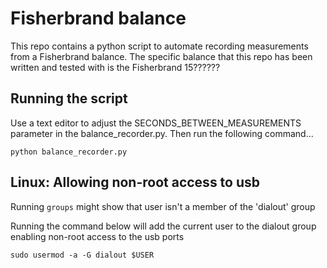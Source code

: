 # Fisherbrand balance
This repo contains a python script to automate recording measurements from a Fisherbrand balance.
The specific balance that this repo has been written and tested with is the Fisherbrand 15??????

## Running the script
Use a text editor to adjust the SECONDS_BETWEEN_MEASUREMENTS parameter in the balance_recorder.py. Then run the
following command...
```shell
python balance_recorder.py
```

## Linux: Allowing non-root access to usb
Running ```groups``` might show that user isn't a member of the 'dialout' group

Running the command below will add the current user to the dialout group enabling non-root access to the usb ports
```
sudo usermod -a -G dialout $USER
```